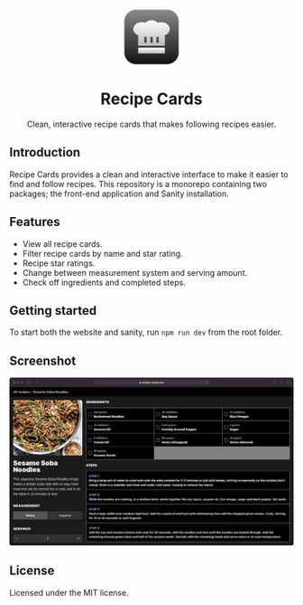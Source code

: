 <p align="center">
  <img width=100 height=100 alt="Screenshot" src="docs/icon.svg">
</p>
<div align="center">
  <h1>Recipe Cards</h1>
  <p>Clean, interactive recipe cards that makes following recipes easier.</p>
</div>

## Introduction

Recipe Cards provides a clean and interactive interface to make it easier to find and follow recipes. This repository is a monorepo containing two packages; the front-end application and Sanity installation.

## Features

- View all recipe cards.
- Filter recipe cards by name and star rating.
- Recipe star ratings.
- Change between measurement system and serving amount.
- Check off ingredients and completed steps.

## Getting started

To start both the website and sanity, run `npm run dev` from the root folder.

## Screenshot

![Recipe Card Screenshot](docs/screenshot.png)

## License

Licensed under the MIT license.
